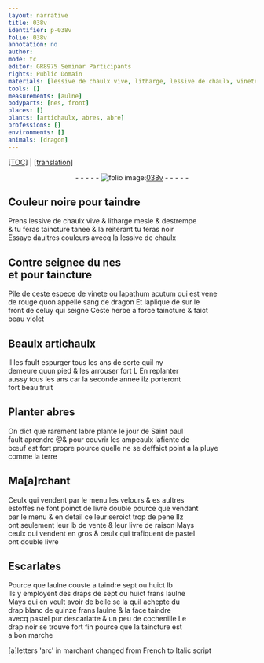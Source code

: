 ```yaml
---
layout: narrative
title: 038v
identifier: p-038v
folio: 038v
annotation: no
author:
mode: tc
editor: GR8975 Seminar Participants
rights: Public Domain
materials: [lessive de chaulx vive, litharge, lessive de chaulx, vinete, lapathum acutum, sang de dragon, fiente de bœuf, pluye, terre, pastel, drap blanc, cochenille, drap noir, taincture]
tools: []
measurements: [aulne]
bodyparts: [nes, front]
places: []
plants: [artichaulx, abres, abre]
professions: []
environments: []
animals: [dragon]
---
```


<p><a href="{{ site.baseurl }}/diplomatic/">[TOC]</a> | <a href="{{ site.baseurl }}/texts/p-038v_tl/" target="_blank">[translation]</a></p><div class="folio" align="center">- - - - - <a href="http://gallica.bnf.fr/ark:/12148/btv1b10500001g/f82.image" target="_blank"><img src="https://cu-mkp.github.io/2017-workshop-edition/assets/photo-icon.png" alt="folio image: " style="display:inline-block; margin-bottom:-3px;"/>038v</a> - - - - - </div>  
  

## Couleur noire pour taindre

 
P<span class="exp">rens</span> <span class="m">lessive de chaulx vive</span> & <span class="m">litharge</span> mesle & destrempe<br/> & tu feras taincture tanee & la reiterant tu feras noir<br/> Essaye daultres couleurs avecq la <span class="m">lessive de chaulx</span>
 
 
  

## Contre seignee du <span class="bp">nes</span><br/> et pour taincture

 
Pile de ceste espece de <span class="m">vinete</span> ou <span class="m">lapathum acutum</span> qui est vene<br/> de rouge quon appelle <span class="m">sang de <span class="al">dragon</span></span> Et laplique <span class="del">de</span> sur le<br/> <span class="bp">front</span> de celuy qui seigne Ceste herbe a force taincture & faict<br/> beau violet
 
 
  

## Beaulx <span class="pa">artichaulx</span>

 
Il les fault espurger <span class="tmp">tous les ans</span> de sorte quil ny<br/> demeure quun pied & les arrouser fort <span class="del">L</span> En replanter<br/> aussy <span class="tmp">tous les ans</span> car la <span class="tmp">seconde annee</span> ilz porteront<br/> fort beau fruit
 
 
  

## Planter <span class="pa">abres</span>

 
On dict que rarement l<span class="pa">abre</span> plante le <span class="tmp">jour de S<span class="exp">ain</span>t paul</span><br/> fault aprendre @& pour couvrir les ampeaulx la<span class="m">fiente de<br/> bœuf</span> est fort propre pource quelle ne se deffaict point a la <span class="m">pluye</span><br/> co<span class="exp">mm</span>e la <span class="m">terre</span>
 
 
  

## Ma[a]rchant

 
Ceulx qui vendent par le menu les velours & <span class="del">es</span> aultres<br/> estoffes ne font poinct de livre double pource que vendant<br/> par le menu & en detail ce leur seroict trop de pene Ilz<br/> ont seulem<span class="exp">ent</span> leur lb de vente & leur livre de raison Mays<br/> ceulx qui vendent en gros & ceulx qui trafiquent de <span class="m">pastel</span><br/> ont double livre
 
 
  

## Escarlates

 
Pource que l<span class="ms">aulne</span> couste a taindre sept ou huict lb<br/> Ils y employent des draps de sept ou huict frans l<span class="ms">aulne</span><br/> Mays qui en veult avoir de belle <span class="del">se la</span> quil achepte du<br/> <span class="m">drap blanc</span> de quinze frans l<span class="ms">aulne</span> & la face taindre<br/> avecq <span class="m">pastel</span> pur descarlatte & un peu de <span class="m">cochenille</span> Le <br/> <span class="m">drap noir</span> se trouve fort fin pource que la <span class="m">taincture</span> est <br/> a bon marche
 
 [a]letters 'arc' in marchant changed from French to Italic script